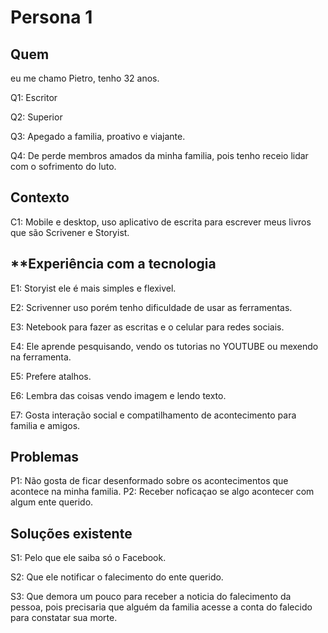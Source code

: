 # Persona 1

## **Quem**
eu me chamo Pietro, tenho 32 anos.

Q1: Escritor

Q2: Superior

Q3: Apegado a familia, proativo e viajante.

Q4: De perde membros amados da minha familia, pois tenho receio lidar com o sofrimento do luto.

## **Contexto**
C1: Mobile e desktop, uso aplicativo de escrita para escrever meus livros que são Scrivener e Storyist.

## **Experiência com a tecnologia
E1: Storyist ele é mais simples e flexivel.

E2: Scrivenner uso porém tenho dificuldade de usar as ferramentas.

E3: Netebook para fazer as escritas e o celular para redes sociais.

E4: Ele aprende pesquisando, vendo os tutorias no YOUTUBE ou mexendo na ferramenta.

E5: Prefere atalhos.

E6: Lembra das coisas vendo imagem e lendo texto.

E7: Gosta interação social e compatilhamento de acontecimento para familia e amigos.

## **Problemas**
P1: Não gosta de ficar desenformado sobre os acontecimentos que acontece na minha familia.
P2: Receber noficaçao se algo acontecer com algum ente querido.

## **Soluções existente**
S1: Pelo que ele saiba só o Facebook.

S2: Que ele notificar o falecimento do ente querido.

S3: Que demora um pouco para receber a noticia do falecimento da pessoa, pois precisaria que alguém da familia acesse a conta do falecido
para constatar sua morte.
